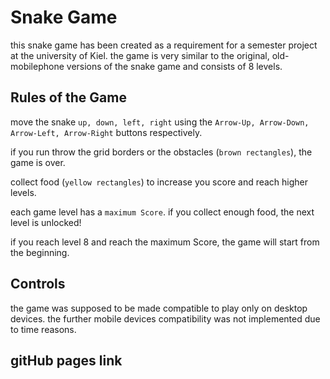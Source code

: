 # Snake Game

this snake game has been created as a requirement for a semester project at the university of Kiel.
the game is very similar to the original, old-mobilephone versions of the snake game and consists of 8 levels.


## Rules of the Game

move the snake `up, down, left, right` using the `Arrow-Up, Arrow-Down, Arrow-Left, Arrow-Right` buttons respectively. 

if you run throw the grid borders or the obstacles (`brown rectangles`), the game is over.

collect food (`yellow rectangles`) to increase you score and reach higher levels.

each game level has a `maximum Score`. if you collect enough food, the next level is unlocked!

if you reach level 8 and reach the maximum Score, the game will start from the beginning.

## Controls
the game was supposed to be made compatible to play only on desktop devices. the further mobile devices compatibility was not implemented due to time reasons.


## gitHub pages link

